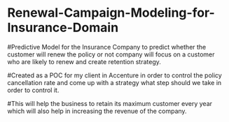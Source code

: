 # Renewal-Campaign-Modeling-for-Insurance-Domain

#Predictive Model for the Insurance Company to predict whether the customer will renew the policy or not company will focus on a customer who are likely to renew
and create retention strategy.

#Created as a POC for my client in Accenture in order to control the policy cancellation rate and come up with a strategy what step should we take in order to 
control it.

#This will help the business to retain its maximum customer every year which will also help in increasing the revenue of the company.

